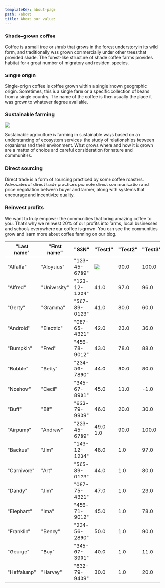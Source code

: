 ```yaml
---
templateKey: about-page
path: /about
title: About our values
---
```

### Shade-grown coffee

Coffee is a small tree or shrub that grows in the forest understory in its wild form, and traditionally was grown commercially under other trees that provided shade. The forest-like structure of shade coffee farms provides habitat for a great number of migratory and resident species.

### Single origin

Single-origin coffee is coffee grown within a single known geographic origin. Sometimes, this is a single farm or a specific collection of beans from a single country. The name of the coffee is then usually the place it was grown to whatever degree available.

### Sustainable farming

![](/img/feedelo-logo-purple.png)

Sustainable agriculture is farming in sustainable ways based on an understanding of ecosystem services, the study of relationships between organisms and their environment. What grows where and how it is grown are a matter of choice and careful consideration for nature and communities.

### Direct sourcing

Direct trade is a form of sourcing practiced by some coffee roasters. Advocates of direct trade practices promote direct communication and price negotiation between buyer and farmer, along with systems that encourage and incentivize quality.

### Reinvest profits

We want to truly empower the communities that bring amazing coffee to you. That’s why we reinvest 20% of our profits into farms, local businesses and schools everywhere our coffee is grown. You can see the communities grow and learn more about coffee farming on our blog.

| "Last name" | "First name" | "SSN"         | "Test1"       | "Test2" | "Test3" | "Test4" | "Final" | "Grade" |
| ----------- | ------------ | ------------- | ------------- | ------- | ------- | ------- | ------- | ------- |
| "Alfalfa"   | "Aloysius"   | "123-45-6789" | ![](https://feedelo2.geetrix.com/media/logo/stores/1/logo-feedelo.png)          | 90.0    | 100.0   | 83.0    | 49.0    | "D-"    |
| "Alfred"    | "University" | "123-12-1234" | 41.0          | 97.0    | 96.0    | 97.0    | 48.0    | "D+"    |
| "Gerty"     | "Gramma"     | "567-89-0123" | 41.0          | 80.0    | 60.0    | 40.0    | 44.0    | "C"     |
| "Android"   | "Electric"   | "087-65-4321" | 42.0          | 23.0    | 36.0    | 45.0    | 47.0    | "B-"    |
| "Bumpkin"   | "Fred"       | "456-78-9012" | 43.0          | 78.0    | 88.0    | 77.0    | 45.0    | "A-"    |
| "Rubble"    | "Betty"      | "234-56-7890" | 44.0          | 90.0    | 80.0    | 90.0    | 46.0    | "C-"    |
| "Noshow"    | "Cecil"      | "345-67-8901" | 45.0          | 11.0    | \-1.0   | 4.0     | 43.0    | "F"     |
| "Buff"      | "Bif"        | "632-79-9939" | 46.0          | 20.0    | 30.0    | 40.0    | 50.0    | "B+"    |
| "Airpump"   | "Andrew"     | "223-45-6789" | 49.0      1.0 | 90.0    | 100.0   | 83.0    | "A"     |         |
| "Backus"    | "Jim"        | "143-12-1234" | 48.0          | 1.0     | 97.0    | 96.0    | 97.0    | "A+"    |
| "Carnivore" | "Art"        | "565-89-0123" | 44.0          | 1.0     | 80.0    | 60.0    | 40.0    | "D+"    |
| "Dandy"     | "Jim"        | "087-75-4321" | 47.0          | 1.0     | 23.0    | 36.0    | 45.0    | "C+"    |
| "Elephant"  | "Ima"        | "456-71-9012" | 45.0          | 1.0     | 78.0    | 88.0    | 77.0    | "B-"    |
| "Franklin"  | "Benny"      | "234-56-2890" | 50.0          | 1.0     | 90.0    | 80.0    | 90.0    | "B-"    |
| "George"    | "Boy"        | "345-67-3901" | 40.0          | 1.0     | 11.0    | \-1.0   | 4.0     | "B"     |
| "Heffalump" | "Harvey"     | "632-79-9439" | 30.0          | 1.0     | 20.0    | 30.0    | 40.0    | "C"     |